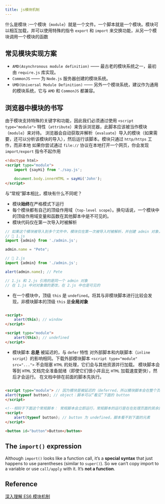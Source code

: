 ```yaml
---
title: js模块机制
---
```

什么是模块 :一个模块（`module`）就是一个文件。一个脚本就是一个模块。模块可以相互加载，并可以使用特殊的指令 `export` 和 `import` 来交换功能，从另一个模块调用一个模块的函数

## 常见模块实现方案

- `AMD(Asynchronous module definition)` —— 最古老的模块系统之一，最初由 `require.js` 库实现。
- `CommonJS` —— 为 `Node.js` 服务器创建的模块系统。
- `UMD(Universal Module Definition)` —— 另外一个模块系统，建议作为通用的模块系统，它与 `AMD` 和 `CommonJS` 都兼容。

## 浏览器中模块的书写

由于模块支持特殊的关键字和功能，因此我们必须通过使用 `<script type="module">` 特性（`attribute`）来告诉浏览器，此脚本应该被当作模块（`module`）来对待。
浏览器会自动获取并解析（`evaluate`）导入的模块（如果需要，还可以分析该模块的导入），然后运行该脚本。模块只通过 `http/https` 工作，而非本地 如果你尝试通过 `file://`
协议在本地打开一个网页，你会发现 `import/export` 指令不起作用

```html
<!doctype html>
<script type="module">
    import {sayHi} from './say.js';

    document.body.innerHTML = sayHi('John');
</script>
```

与“常规”脚本相比，模块有什么不同呢？

- 模块**始终**在严格模式下运行
- 每个模块都有自己的顶级作用域（`top-level scope`）。换句话说，一个模块中的顶级作用域变量和函数在其他脚本中是不可见的。
- 模块代码仅在第一次导入时被解析

```js
// 如果这个模块被导入到多个文件中，模块仅在第一次被导入时被解析，并创建 admin 对象，然后将其传入到所有的导入。
// 📁 1.js
import {admin} from './admin.js';

admin.name = "Pete";

// 📁 2.js
import {admin} from './admin.js';

alert(admin.name); // Pete

// 1.js 和 2.js 引用的是同一个 admin 对象
// 在 1.js 中对对象做的更改，在 2.js 中也是可见的
```

- 在一个模块中，顶级 `this` 是 `undefined`。将其与非模块脚本进行比较会发现，非模块脚本的顶级 `this` 是**全局对象**

```html

<script>
    alert(this); // window
</script>

<script type="module">
    alert(this); // undefined
</script>
```

- 模块脚本 **总是** 被延迟的，与 `defer` 特性 对外部脚本和内联脚本（`inline script`）的影响相同。下载外部模块脚本 `<script type="module" src="...">` 不会阻塞 `HTML`
  的处理，它们会与其他资源并行加载。 模块脚本会等到 `HTML` 文档完全准备就绪（即使它们很小并且比 `HTML` 加载速度更快），然后才会运行。 在文档中排在前面的脚本先执行。

```html

<script type="module"> // 因为模块是被延迟的（deferred，所以模块脚本会在整个页面加载完成后才运行
alert(typeof button); // object：脚本可以“看见”下面的 button
</script>

<!--相较于下面这个常规脚本： 常规脚本会立即运行，常规脚本的运行是在在处理页面的其余部分之前进行的-->
<script>
    alert(typeof button); // button 为 undefined，脚本看不到下面的元素
</script>

<button id="button">Button</button>
```

## The `import()` expression

Although `import()` looks like a function call, it’s a **special syntax** that just happens to use parentheses (similar
to `super()`). So we can’t copy import to a variable or use `call/apply` with it. It’s **not a function**.

## Reference

[深入理解 ES6 模块机制](https://zhuanlan.zhihu.com/p/33843378)
